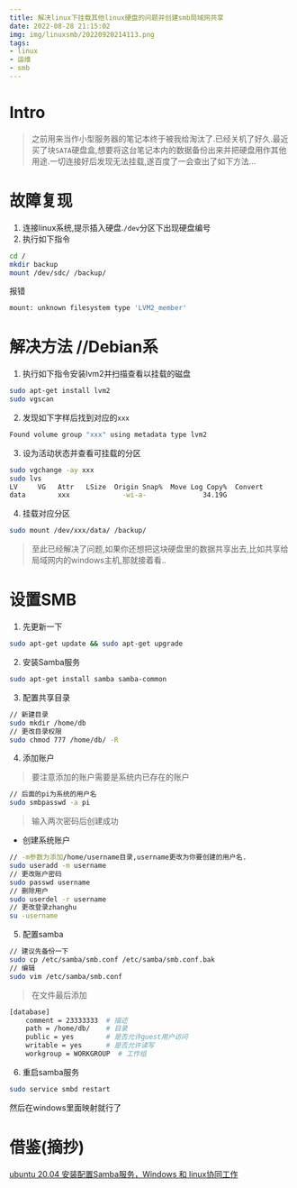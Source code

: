 ```yaml
---
title: 解决linux下挂载其他linux硬盘的问题并创建smb局域网共享
date: 2022-08-28 21:15:02
img: img/linuxsmb/20220920214113.png
tags:
- linux
- 运维
- smb
---
```

# Intro
> 之前用来当作小型服务器的笔记本终于被我给淘汰了.已经关机了好久.最近买了块`SATA`硬盘盒,想要将这台笔记本内的数据备份出来并把硬盘用作其他用途.一切连接好后发现无法挂载,遂百度了一会查出了如下方法...

# 故障复现
1. 连接linux系统,提示插入硬盘.`/dev`分区下出现硬盘编号
2. 执行如下指令
```bash
cd /
mkdir backup
mount /dev/sdc/ /backup/
```
报错
```bash
mount: unknown filesystem type 'LVM2_member'
```

# 解决方法 //Debian系

1. 执行如下指令安装lvm2并扫描查看以挂载的磁盘
```bash
sudo apt-get install lvm2
sudo vgscan
```
2. 发现如下字样后找到对应的`xxx`
```bash
Found volume group "xxx" using metadata type lvm2
```

3. 设为活动状态并查看可挂载的分区

```bash
sudo vgchange -ay xxx
sudo lvs
LV     VG   Attr   LSize  Origin Snap%  Move Log Copy%  Convert
data        xxx             -wi-a-              34.19G      
```

4. 挂载对应分区
```bash
sudo mount /dev/xxx/data/ /backup/
```

> 至此已经解决了问题,如果你还想把这块硬盘里的数据共享出去,比如共享给局域网内的windows主机,那就接着看..

# 设置SMB

1. 先更新一下

```bash
sudo apt-get update && sudo apt-get upgrade
```

2. 安装Samba服务
```bash
sudo apt-get install samba samba-common
```

3. 配置共享目录
```bash
// 新建目录
sudo mkdir /home/db
// 更改目录权限
sudo chmod 777 /home/db/ -R
```

4. 添加账户
> 要注意添加的账户需要是系统内已存在的账户
```bash
// 后面的pi为系统的用户名
sudo smbpasswd -a pi
```
> 输入两次密码后创建成功

* 创建系统账户
```bash
// -m参数为添加/home/username目录,username更改为你要创建的用户名.
sudo useradd -m username
// 更改账户密码
sudo passwd username
// 删除用户
sudo userdel -r username
// 更改登录zhanghu
su -username
```

5. 配置samba
```bash
// 建议先备份一下
sudo cp /etc/samba/smb.conf /etc/samba/smb.conf.bak
// 编辑
sudo vim /etc/samba/smb.conf
```
> 在文件最后添加

```bash
[database] 
    comment = 23333333  # 描述
	path = /home/db/    # 目录
	public = yes        # 是否允许guest用户访问
	writable = yes      # 是否允许读写
	workgroup = WORKGROUP  # 工作组
```

6. 重启samba服务
```bash
sudo service smbd restart
```

然后在windows里面映射就行了

# 借鉴(摘抄)

[ubuntu 20.04 安装配置Samba服务，Windows 和 linux协同工作](https://blog.csdn.net/mvp_Dawn/article/details/105847485 "ubuntu 20.04 安装配置Samba服务，Windows 和 linux协同工作")
